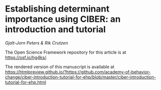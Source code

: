 # Establishing determinant importance using CIBER: an introduction and tutorial
*Gjalt-Jorn Peters & Rik Crutzen*

The Open Science Framework repository for this article is at https://osf.io/hg4ks/.

The rendered version of this manuscript is available at https://htmlpreview.github.io/?https://github.com/academy-of-behavior-change/ciber-introduction-tutorial-for-ehp/blob/master/ciber-introduction-tutorial-for-ehp.html
